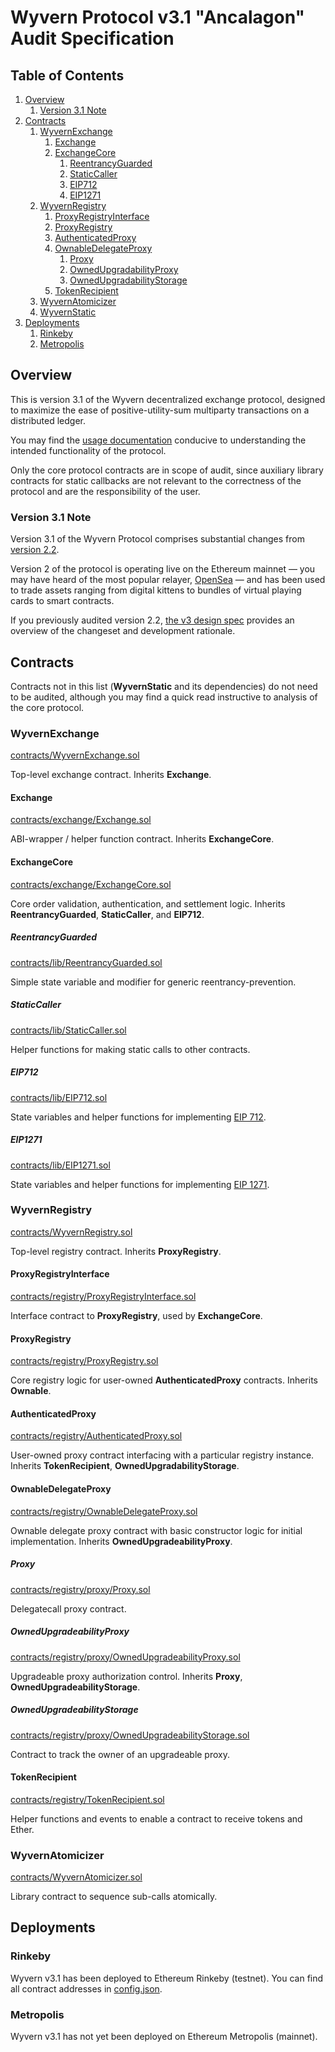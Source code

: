 # Wyvern Protocol v3.1 "Ancalagon" Audit Specification

## Table of Contents

1. [Overview](#overview)
    1. [Version 3.1 Note](#version-3.1-note)
1. [Contracts](#contracts)
    1. [WyvernExchange](#wyvernexchange)
        1. [Exchange](#exchange)
        1. [ExchangeCore](#exchangecore)
            1. [ReentrancyGuarded](#reentrancyguarded)
            1. [StaticCaller](#staticcaller)
            1. [EIP712](#eip712)
            1. [EIP1271](#eip1271)
    1. [WyvernRegistry](#wyvernregistry)
        1. [ProxyRegistryInterface](#proxyregistryinterface)
        1. [ProxyRegistry](#proxyregistry)
        1. [AuthenticatedProxy](#authenticatedproxy)
        1. [OwnableDelegateProxy](#ownabledelegateproxy)
            1. [Proxy](#proxy)
            1. [OwnedUpgradabilityProxy](#ownedupgradabilityproxy)
            1. [OwnedUpgradabilityStorage](#ownedupgradabilitystorage)
        1. [TokenRecipient](#tokenrecipient)
    1. [WyvernAtomicizer](#wyvernatomicizer)
    1. [WyvernStatic](#wyvernstatic)
1. [Deployments](#deployments)
    1. [Rinkeby](#rinkeby)
    1. [Metropolis](#metropolis)

## Overview

This is version 3.1 of the Wyvern decentralized exchange protocol, designed to maximize the ease of positive-utility-sum multiparty transactions on a distributed ledger.

You may find the [usage documentation](https://wyvernprotocol.com/docs) conducive to understanding the intended functionality of the protocol.

Only the core protocol contracts are in scope of audit, since auxiliary library contracts for static callbacks are not relevant to the correctness of the protocol and are the responsibility of the user.

### Version 3.1 Note

Version 3.1 of the Wyvern Protocol comprises substantial changes from [version 2.2](https://github.com/projectwyvern/wyvern-ethereum).

Version 2 of the protocol is operating live on the Ethereum mainnet — you may have heard of the most popular relayer, [OpenSea](https://opensea.io) — and has been used to trade assets ranging from digital kittens to bundles of virtual playing cards to smart contracts.

If you previously audited version 2.2, [the v3 design spec](https://wyvernprotocol.com/docs/upgrading-from-wyvern-v22) provides an overview of the changeset and development rationale.

## Contracts

Contracts not in this list (**WyvernStatic** and its dependencies) do not need to be audited, although you may find a quick read instructive to analysis of the core protocol.

### WyvernExchange

[contracts/WyvernExchange.sol](../../contracts/WyvernExchange.sol)

Top-level exchange contract. Inherits **Exchange**.

#### Exchange

[contracts/exchange/Exchange.sol](../../contracts/exchange/Exchange.sol)

ABI-wrapper / helper function contract. Inherits **ExchangeCore**.

#### ExchangeCore

[contracts/exchange/ExchangeCore.sol](../../contracts/exchange/ExchangeCore.sol)

Core order validation, authentication, and settlement logic. Inherits **ReentrancyGuarded**, **StaticCaller**, and **EIP712**.

##### ReentrancyGuarded

[contracts/lib/ReentrancyGuarded.sol](../../contracts/lib/ReentrancyGuarded.sol)

Simple state variable and modifier for generic reentrancy-prevention.

##### StaticCaller

[contracts/lib/StaticCaller.sol](../../contracts/lib/StaticCaller.sol)

Helper functions for making static calls to other contracts.

##### EIP712

[contracts/lib/EIP712.sol](../../contracts/lib/EIP712.sol)

State variables and helper functions for implementing [EIP 712](https://github.com/ethereum/EIPs/pull/712).

##### EIP1271

[contracts/lib/EIP1271.sol](../../contracts/lib/EIP1271.sol)

State variables and helper functions for implementing [EIP 1271](https://github.com/ethereum/EIPs/issues/1271).

### WyvernRegistry

[contracts/WyvernRegistry.sol](../../contracts/WyvernRegistry.sol)

Top-level registry contract. Inherits **ProxyRegistry**.

#### ProxyRegistryInterface

[contracts/registry/ProxyRegistryInterface.sol](../../contracts/registry/ProxyRegistryInterface.sol)

Interface contract to **ProxyRegistry**, used by **ExchangeCore**.

#### ProxyRegistry

[contracts/registry/ProxyRegistry.sol](../../contracts/registry/ProxyRegistry.sol)

Core registry logic for user-owned **AuthenticatedProxy** contracts. Inherits **Ownable**.

#### AuthenticatedProxy

[contracts/registry/AuthenticatedProxy.sol](../../contracts/registry/AuthenticatedProxy.sol)

User-owned proxy contract interfacing with a particular registry instance. Inherits **TokenRecipient**, **OwnedUpgradabilityStorage**.

#### OwnableDelegateProxy

[contracts/registry/OwnableDelegateProxy.sol](../../contracts/registry/OwnableDelegateProxy.sol)

Ownable delegate proxy contract with basic constructor logic for initial implementation. Inherits **OwnedUpgradeabilityProxy**.

##### Proxy

[contracts/registry/proxy/Proxy.sol](../../contracts/registry/proxy/Proxy.sol)

Delegatecall proxy contract.

##### OwnedUpgradeabilityProxy

[contracts/registry/proxy/OwnedUpgradeabilityProxy.sol](../../contracts/registry/proxy/OwnedUpgradeabilityProxy.sol)

Upgradeable proxy authorization control. Inherits **Proxy**, **OwnedUpgradeabilityStorage**.

##### OwnedUpgradeabilityStorage

[contracts/registry/proxy/OwnedUpgradeabilityStorage.sol](../../contracts/registry/proxy/OwnedUpgradeabilityStorage.sol)

Contract to track the owner of an upgradeable proxy.

#### TokenRecipient

[contracts/registry/TokenRecipient.sol](../../contracts/registry/TokenRecipient.sol)

Helper functions and events to enable a contract to receive tokens and Ether.

### WyvernAtomicizer

[contracts/WyvernAtomicizer.sol](../../contracts/WyvernAtomicizer.sol)

Library contract to sequence sub-calls atomically.

## Deployments

### Rinkeby

Wyvern v3.1 has been deployed to Ethereum Rinkeby (testnet). You can find all contract addresses in [config.json](../../config.json).

### Metropolis

Wyvern v3.1 has not yet been deployed on Ethereum Metropolis (mainnet).

